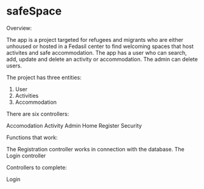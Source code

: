 # safeSpace

Overview:

The app is a project targeted for refugees and migrants who are either unhoused or hosted in a Fedasil center to find welcoming spaces that host activites and safe accommodation. The app has a user who can search, add, update and delete an activity or accommodation. The admin can delete users. 

The project has three entities:

1. User
2. Activities
3. Accommodation

There are six controllers:

Accomodation
Activity
Admin
Home
Register
Security

Functions that work:

The Registration controller works in connection with the database. 
The Login controller 


Controllers to complete:

Login